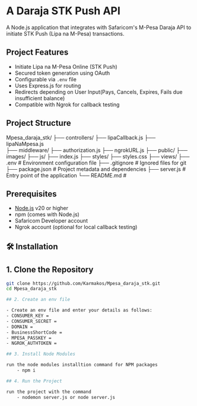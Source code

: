 # A Daraja STK Push API

A Node.js application that integrates with Safaricom's M-Pesa Daraja API to initiate STK Push (Lipa na M-Pesa) transactions.


## Project Features

- Initiate Lipa na M-Pesa Online (STK Push)
- Secured token generation using OAuth
- Configurable via `.env` file
- Uses Express.js for routing
- Redirects depending on User Input(Pays, Cancels, Expires, Fails due           insufficient balance)
- Compatible with Ngrok for callback testing

## Project Structure

Mpesa_daraja_stk/
├── controllers/
    ├── lipaCallback.js
    ├── lipaNaMpesa.js  
├── middleware/
    ├── authorization.js
    ├── ngrokURL.js 
├── public/
    ├── images/
    ├── js/
        ├── index.js
    ├── styles/
        ├── styles.css
├── views/ 
├── .env # Environment configuration file 
├── .gitignore # Ignored files for git 
├── package.json # Project metadata and dependencies 
├── server.js # Entry point of the application 
└── README.md # 


## Prerequisites

- [Node.js](https://nodejs.org/en/) v20 or higher
- npm (comes with Node.js)
- Safaricom Developer account
- Ngrok account (optional for local callback testing)

## 🛠 Installation

## 1. Clone the Repository

```bash
git clone https://github.com/Karmakos/Mpesa_daraja_stk.git
cd Mpesa_daraja_stk

## 2. Create an env file

- Create an env file and enter your details as follows:
- CONSUMER_KEY = 
- CONSUMER_SECRET = 
- DOMAIN = 
- BusinessShortCode = 
- MPESA_PASSKEY = 
- NGROK_AUTHTOKEN = 

## 3. Install Node Modules

run the node modules installtion command for NPM packages
    - npm i

## 4. Run the Project

run the project with the command
    - nodemon server.js or node server.js


















